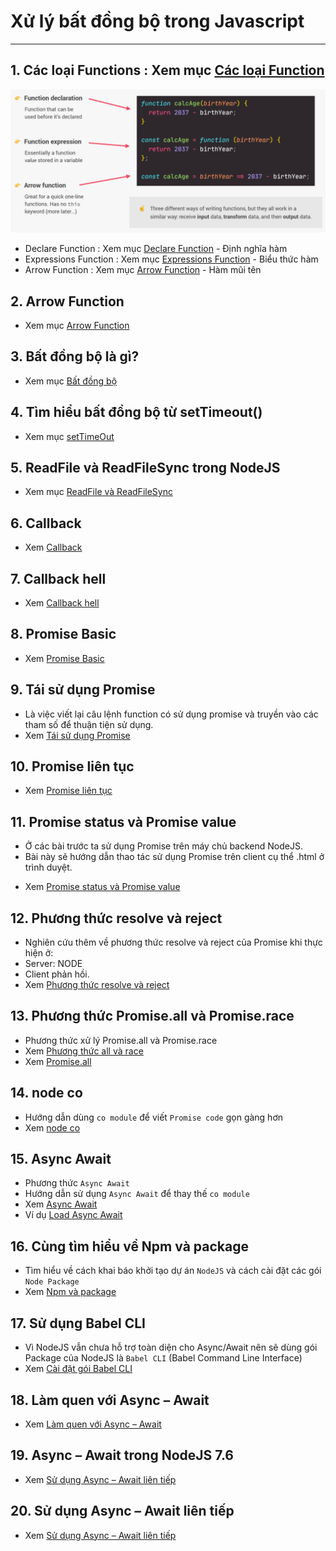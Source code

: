 # Xử lý bất đồng bộ trong Javascript

---

<!-- ![Sync](./image/001.png 'Đồng bộ') -->

## 1. Các loại Functions : Xem mục [Các loại Function](./asset/01/functions.md)

![Các loại Functions](./asset/01/image/001.png 'Các loại Functions')

- Declare Function : Xem mục [Declare Function](./asset/01/declare.md) - Định nghĩa hàm
- Expressions Function : Xem mục [Expressions Function](./asset/01/expressions.md) - Biểu thức hàm
- Arrow Function : Xem mục [Arrow Function](./asset/01/arrow.md) - Hàm mũi tên

## 2. Arrow Function

- Xem mục [Arrow Function](./asset/02/arrow-function.md)

## 3. Bất đồng bộ là gì?

- Xem mục [Bất đồng bộ](./asset/03/sync-async.md)

## 4. Tìm hiểu bất đồng bộ từ setTimeout()

- Xem mục [setTimeOut](./asset/04/set-time-out.md)

## 5. ReadFile và ReadFileSync trong NodeJS

- Xem mục [ReadFile và ReadFileSync](./asset/05/readfilesync.md)

## 6. Callback

- Xem [Callback](./asset/06/index.md)

## 7. Callback hell

- Xem [Callback hell](./asset/07/index.md)

## 8. Promise Basic

- Xem [Promise Basic](./asset/08/index.md)

## 9. Tái sử dụng Promise

- Là việc viết lại câu lệnh function có sử dụng promise và truyền vào các tham số để thuận tiện sử dụng.
- Xem [Tái sử dụng Promise](./asset/09/index.md)

## 10. Promise liên tục

- Xem [Promise liên tục](./asset/10/index.md)

## 11. Promise status và Promise value

- Ở các bài trước ta sử dụng Promise trên máy chủ backend NodeJS.
- Bài này sẽ hướng dẫn thao tác sử dụng Promise trên client cụ thể .html ở trình duyệt.
<!-- ![Sync](./image/001.png 'Đồng bộ') -->
- Xem [Promise status và Promise value](./asset/11/index.md)

## 12. Phương thức resolve và reject

- Nghiên cứu thêm về phương thức resolve và reject của Promise khi thực hiện ở:
- Server: NODE
- Client phản hồi.
- Xem [Phương thức resolve và reject](./asset/12/index.md)

## 13. Phương thức Promise.all và Promise.race

- Phương thức xử lý Promise.all và Promise.race
- Xem [Phương thức all và race](./asset/13/index.md)
- Xem [Promise.all](./asset/13/pr-all.md)

## 14. node co

- Hướng dẫn dùng `co module` để viết `Promise code` gọn gàng hơn
- Xem [node co](./asset/14/index.md)

## 15. Async Await

- Phương thức `Async Await`
- Hướng dẫn sử dụng `Async Await` để thay thế `co module`
- Xem [Async Await](./asset/15/index.md)
- Ví dụ [Load Async Await](./asset/15/vidu.md)

## 16. Cùng tìm hiểu về Npm và package

<!-- ![Sync](./image/001.png 'Đồng bộ') -->

- Tìm hiểu về cách khai báo khởi tạo dự án `NodeJS` và cách cài đặt các gói `Node Package`
- Xem [Npm và package](./asset/16/index.md)

## 17. Sử dụng Babel CLI

- Vì NodeJS vẫn chưa hỗ trợ toàn diện cho Async/Await nên sẽ dùng gói Package của NodeJS là `Babel CLI` (Babel Command Line Interface)
- Xem [Cài đặt gói Babel CLI](./asset/17/index.md)

## 18. Làm quen với Async – Await

- Xem [Làm quen với Async – Await](./asset/18/index.md)

## 19. Async – Await trong NodeJS 7.6

- Xem [Sử dụng Async – Await liên tiếp](./asset/19/index.md)

## 20. Sử dụng Async – Await liên tiếp

- Xem [Sử dụng Async – Await liên tiếp](./asset/19/index.md)
